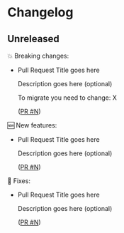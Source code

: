 # Changelog

## Unreleased

💥 Breaking changes:

- Pull Request Title goes here

  Description goes here (optional)

  To migrate you need to change: X

  ([PR #N](https://github.com/tim-s-ccs/ts-ccs-frontend/pull/N))

🆕 New features:

- Pull Request Title goes here

  Description goes here (optional)

  ([PR #N](https://github.com/tim-s-ccs/ts-ccs-frontend/pull/N))

🔧 Fixes:

- Pull Request Title goes here

  Description goes here (optional)

  ([PR #N](https://github.com/tim-s-ccs/ts-ccs-frontend/pull/N))
